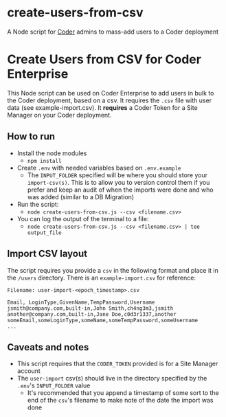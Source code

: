 # create-users-from-csv

A Node script for [Coder](coder.com) admins to mass-add users to a Coder deployment

# Create Users from CSV for Coder Enterprise

This Node script can be used on Coder Enterprise to add users in bulk to the Coder deployment, based on a csv. It requires the `.csv` file with user data (see example-import.csv). It **requires** a Coder Token for a Site Manager on your Coder deployment.

## How to run

- Install the node modules
  - `npm install`
- Create `.env` with needed variables based on `.env.example`
  - The `INPUT_FOLDER` specified will be where you should store your `import-csv(s)`. This is to allow you to version control them if you prefer and keep an audit of when the imports were done and who was added (similar to a DB Migration)
- Run the script:
  - `node create-users-from-csv.js --csv <filename.csv>`
- You can log the output of the terminal to a file:
  - `node create-users-from-csv.js --csv <filename.csv> | tee output_file`

## Import CSV layout

The script requires you provide a `csv` in the following format and place it in the `/users` directory. There is an `example-import.csv` for reference:

`Filename: user-import-<epoch_timestamp>.csv`

```csv
Email, LoginType,GivenName,TempPassword,Username
jsmith@company.com,built-in,John Smith,ch4ng3m3,jsmith
another@company.com,built-in,Jane Doe,c0d3r1337,another
someEmail,someLoginType,someName,someTempPassword,someUsername
...
```

## Caveats and notes

- This script requires that the `CODER_TOKEN` provided is for a Site Manager account
- The `user-import` csv(s) should live in the directory specified by the `.env`'s `INPUT_FOLDER` value
  - It's recommended that you append a timestamp of some sort to the end of the `csv`'s filename to make note of the date the import was done
